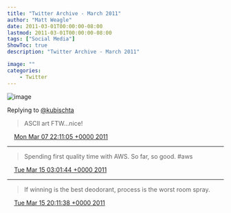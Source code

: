 ```yaml
---
title: "Twitter Archive - March 2011"
author: "Matt Weagle"
date: 2011-03-01T00:00:00-08:00
lastmod: 2011-03-01T00:00:00-08:00
tags: ["Social Media"]
ShowToc: true
description: "Twitter Archive - March 2011"

image: ""
categories: 
    - Twitter
---
```

![image](/sadtwitterbird3.jpg)

Replying to [@kubischta](https://twitter.com/kubischta/status/42659578986504192)

> ASCII art FTW\.\.\.nice\!

<img src="./media/tweet.ico" width="12" /> [Mon Mar 07 22:11:05 +0000 2011](https://twitter.com/mweagle/status/44882787689447424)

----

> Spending first quality time with AWS\.  So far, so good\. \#aws

<img src="./media/tweet.ico" width="12" /> [Tue Mar 15 03:01:44 +0000 2011](https://twitter.com/mweagle/status/47492649388748800)

----

> If winning is the best deodorant, process is the worst room spray\.

<img src="./media/tweet.ico" width="12" /> [Tue Mar 15 20:11:38 +0000 2011](https://twitter.com/mweagle/status/47751830326870017)